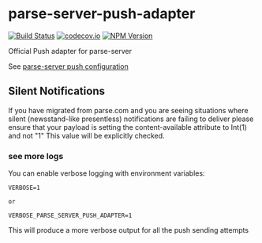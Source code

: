 # parse-server-push-adapter

[![Build
Status](https://travis-ci.org/parse-community/parse-server-push-adapter.svg?branch=master)](https://travis-ci.org/parse-community/parse-server-push-adapter)
[![codecov.io](https://codecov.io/github/parse-community/parse-server-push-adapter/coverage.svg?branch=master)](https://codecov.io/github/parse-community/parse-server-push-adapter?branch=master)
[![NPM Version](https://img.shields.io/npm/v/parse-server-push-adapter.svg?style=flat-square)](https://www.npmjs.com/package/parse-server-push-adapter)

Official Push adapter for parse-server

See [parse-server push configuration](http://docs.parseplatform.org/parse-server/guide/#push-notifications)

## Silent Notifications

If you have migrated from parse.com and you are seeing situations where silent (newsstand-like presentless) notifications are failing to deliver please ensure that your payload is setting the content-available attribute to Int(1) and not "1" This value will be explicitly checked.

### see more logs

You can enable verbose logging with environment variables:

```
VERBOSE=1

or 

VERBOSE_PARSE_SERVER_PUSH_ADAPTER=1
```

This will produce a more verbose output for all the push sending attempts
